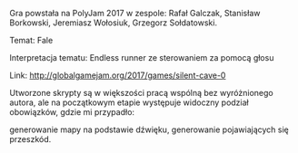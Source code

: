Gra powstała na PolyJam 2017 w zespole: Rafał Galczak, Stanisław Borkowski, Jeremiasz Wołosiuk, Grzegorz Sołdatowski.

Temat: Fale

Interpretacja tematu: Endless runner ze sterowaniem za pomocą głosu

Link: http://globalgamejam.org/2017/games/silent-cave-0


Utworzone skrypty są w większości pracą wspólną bez wyróżnionego autora,
ale na początkowym etapie występuje widoczny podział obowiązków, gdzie mi przypadło:

generowanie mapy na podstawie dźwięku,
generowanie pojawiających się przeszkód.
